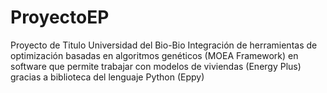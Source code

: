 # ProyectoEP
Proyecto de Titulo Universidad del Bio-Bio
Integración de herramientas de optimización basadas en algoritmos genéticos (MOEA Framework) en software que permite trabajar
con modelos de viviendas (Energy Plus) gracias a biblioteca del lenguaje Python (Eppy)
